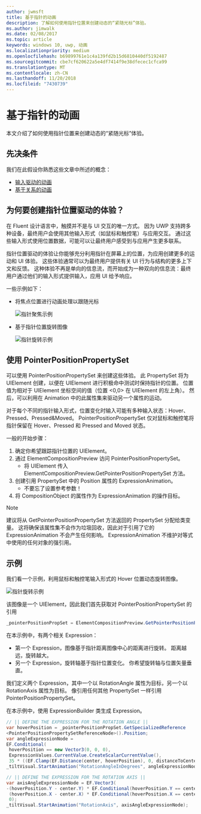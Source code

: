 ```yaml
---
author: jwmsft
title: 基于指针的动画
description: 了解如何使用指针位置来创建动态的“紧随光标”体验。
ms.author: jimwalk
ms.date: 02/08/2017
ms.topic: article
keywords: windows 10, uwp, 动画
ms.localizationpriority: medium
ms.openlocfilehash: b69899761e1c4a139fd2b15d6810440df5192487
ms.sourcegitcommit: cbe7cf620622a5e4df7414f9e38dfecec1cfca99
ms.translationtype: MT
ms.contentlocale: zh-CN
ms.lasthandoff: 11/20/2018
ms.locfileid: "7430739"
---
```

# <a name="pointer-based-animations"></a>基于指针的动画

本文介绍了如何使用指针位置来创建动态的“紧随光标”体验。

## <a name="prerequisites"></a>先决条件

我们在此假设你熟悉这些文章中所述的概念：

- [输入驱动的动画](input-driven-animations.md)
- [基于关系的动画](relation-animations.md)

## <a name="why-create-pointer-position-driven-experiences"></a>为何要创建指针位置驱动的体验？

在 Fluent 设计语言中，触摸并不是与 UI 交互的唯一方式。 因为 UWP 支持跨多种设备，最终用户会使用其他输入形式（如鼠标和触控笔）与应用交互。 通过这些输入形式使用位置数据，可能可以让最终用户感受到与应用产生更多联系。

指针位置驱动的体验让你能够充分利用指针在屏幕上的位置，为应用创建更多的运动和 UI 体验。 这些体验通常可以为最终用户提供有关 UI 行为与结构的更多上下文和反馈。 这种体验不再是单向的信息流，而开始成为一种双向的信息流：最终用户通过他们的输入形式提供输入，应用 UI 给予响应。

一些示例如下：

- 将焦点位置进行动画处理以跟随光标

    ![指针聚焦示例](images/animation/spotlight-reveal.gif)

- 基于指针位置旋转图像

    ![指针旋转示例](images/animation/pointer-rotate.gif)

## <a name="using-pointerpositionpropertyset"></a>使用 PointerPositionPropertySet

可以使用 PointerPositionPropertySet 来创建这些体验。 此 PropertySet 将为 UIElement 创建，以便在 UIElement 进行积极命中测试时保持指针的位置。 位置值为相对于 UIElement 坐标空间的值（位置 <0,0> 在 UIElement 的左上角）。 然后，可以利用在 Animation 中的此属性集来驱动另一个属性的运动。

对于每个不同的指针输入形式，位置变化时输入可能有多种输入状态：Hover、Pressed、Pressed&Moved。 PointerPositionPropertySet 仅对鼠标和触控笔将指针保留在 Hover、Pressed 和 Pressed and Moved 状态。

一般的开始步骤：

1. 确定你希望跟踪指针位置的 UIElement。
1. 通过 ElementCompositionPreview 访问 PointerPositionPropertySet。
    - 将 UIElement 传入 ElementCompositionPreview.GetPointerPositionPropertySet 方法。
1. 创建引用 PropertySet 中的 Position 属性的 ExpressionAnimation。
    - 不要忘了设置参考参数！
1. 将 CompositionObject 的属性作为 ExpressionAnimation 的操作目标。

> [!NOTE]
> 建议将从 GetPointerPositionPropertySet 方法返回的 PropertySet 分配给类变量。 这将确保该属性集不会作为垃圾回收，因此对于引用了它的 ExpressionAnimation 不会产生任何影响。 ExpressionAnimation 不维护对等式中使用的任何对象的强引用。

## <a name="example"></a>示例

我们看一个示例，利用鼠标和触控笔输入形式的 Hover 位置动态旋转图像。

![指针旋转示例](images/animation/pointer-rotate.gif)

该图像是一个 UIElement，因此我们首先获取对 PointerPositionPropertySet 的引用

```csharp
_pointerPositionPropSet = ElementCompositionPreview.GetPointerPositionPropertySet(UIElement element);
```

在本示例中，有两个相关 Expression：

- 第一个 Expression，图像基于指针距离图像中心的距离进行旋转。 距离越远，旋转越大。
- 另一个 Expression，旋转轴基于指针位置变化。 你希望旋转轴与位置矢量垂直。

我们定义两个 Expression，其中一个以 RotationAngle 属性为目标，另一个以 RotationAxis 属性为目标。 像引用任何其他 PropertySet 一样引用 PointerPositionPropertySet。

在本示例中，使用 ExpressionBuilder 类生成 Expression。

```csharp
// || DEFINE THE EXPRESSION FOR THE ROTATION ANGLE ||
var hoverPosition = _pointerPositionPropSet.GetSpecializedReference
<PointerPositionPropertySetReferenceNode>().Position;
var angleExpressionNode =
EF.Conditional(
 hoverPosition == new Vector3(0, 0, 0),
 ExpressionValues.CurrentValue.CreateScalarCurrentValue(),
 35 * ((EF.Clamp(EF.Distance(center, hoverPosition), 0, distanceToCenter) % distanceToCenter) / distanceToCenter));
_tiltVisual.StartAnimation("RotationAngleInDegrees", angleExpressionNode);

// || DEFINE THE EXPRESSION FOR THE ROTATION AXIS ||
var axisAngleExpressionNode = EF.Vector3(
-(hoverPosition.Y - center.Y) * EF.Conditional(hoverPosition.Y == center.Y, 0, 1),
 (hoverPosition.X - center.X) * EF.Conditional(hoverPosition.X == center.X, 0, 1),
 0);
_tiltVisual.StartAnimation("RotationAxis", axisAngleExpressionNode);
```